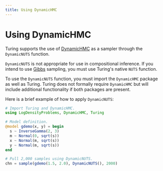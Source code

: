 ```yaml
---
title: Using DynamicHMC
---
```


# Using DynamicHMC

Turing supports the use of [DynamicHMC](https://github.com/tpapp/DynamicHMC.jl) as a sampler through the `DynamicNUTS` function.


`DynamicNUTS` is not appropriate for use in compositional inference. If you intend to use [Gibbs](http://turing.ml/docs/library/#-turinggibbs--type) sampling, you must use Turing's native `NUTS` function.


To use the `DynamicNUTS` function, you must import the `DynamicHMC` package as well as Turing. Turing does not formally require `DynamicHMC` but will include additional functionality if both packages are present.

Here is a brief example of how to apply `DynamicNUTS`:


```julia
# Import Turing and DynamicHMC.
using LogDensityProblems, DynamicHMC, Turing

# Model definition.
@model gdemo(x, y) = begin
  s ~ InverseGamma(2, 3)
  m ~ Normal(0, sqrt(s))
  x ~ Normal(m, sqrt(s))
  y ~ Normal(m, sqrt(s))
end

# Pull 2,000 samples using DynamicNUTS.
chn = sample(gdemo(1.5, 2.0), DynamicNUTS(), 2000)
```

